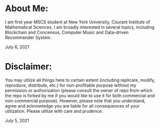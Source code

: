 # About Me:
I am first year MSCS student at New York University, Courant Institute of Mathematical Sciences. I am broadly interested in several topics, including Blockchain and Concensus, Computer Music and Data-driven Recommender System.

July 6, 2021


# Disclaimer:
You may utilize all things here to certain extent (including replicate, modify, reproduce, distribute, etc.) for non-profitable purpose without my permission or authorization (please consult the owner of repo from which the repo is forked by me if you would like to use it for both commercial and non-commercial purpose). However, please note that you understand, agree and acknowledge you are liable for all consequences of your utilization. Please utilize with care and prudence.

July 5, 2021
